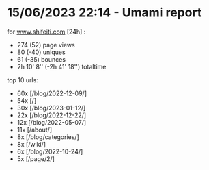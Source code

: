 # 15/06/2023 22:14 - Umami report
for www.shifeiti.com [24h] :

 - 274 (52) page views
 - 80 (-40) uniques
 - 61 (-35) bounces
 - 2h 10' 8'' (-2h 41' 18'') totaltime


top 10 urls:
 - 60x [/blog/2022-12-09/]
 - 54x [/]
 - 30x [/blog/2023-01-12/]
 - 22x [/blog/2022-12-22/]
 - 12x [/blog/2022-05-07/]
 - 11x [/about/]
 - 8x [/blog/categories/]
 - 8x [/wiki/]
 - 6x [/blog/2022-10-24/]
 - 5x [/page/2/]


